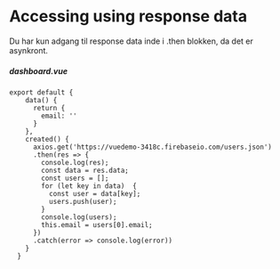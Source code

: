 # Accessing  using response data
Du har kun adgang til response data inde i .then blokken, da det er asynkront.  

##### dashboard.vue 
```
export default {
    data() {
      return {
        email: ''
      }
    },
    created() {
      axios.get('https://vuedemo-3418c.firebaseio.com/users.json')
      .then(res => {
        console.log(res);
        const data = res.data;
        const users = [];
        for (let key in data)  {
          const user = data[key];
          users.push(user);
        }
        console.log(users);
        this.email = users[0].email;
      }) 
      .catch(error => console.log(error))
    }
  }
```
